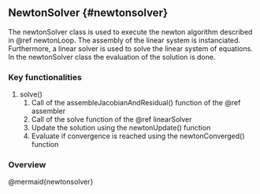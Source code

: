 ## NewtonSolver {#newtonsolver}
<!-- @page newtonSolver NewtonSolver -->

The newtonSolver class is used to execute the newton algorithm described in @ref newtonLoop. The assembly of the linear system is instanciated. Furthermore, a linear solver is used to solve the linear system of equations. In the newtonSolver class the evaluation of the solution is done.


### Key functionalities

1. solve()
   1. Call of the assembleJacobianAndResidual() function of the @ref assembler
   2. Call of the solve function of the @ref linearSolver
   3. Update the solution using the newtonUpdate() function
   4. Evaluate if convergence is reached using the newtonConverged() function

### Overview

@mermaid{newtonsolver}
